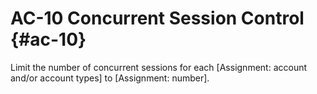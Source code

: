 # AC-10 Concurrent Session Control {#ac-10}

Limit the number of concurrent sessions for each [Assignment: account and/or account types] to [Assignment: number].

